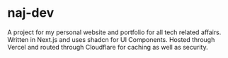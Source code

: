 # naj-dev
A project for my personal website and portfolio for all tech related affairs.
Written in Next.js and uses shadcn for UI Components.
Hosted through Vercel and routed through Cloudflare for caching as well as security.
